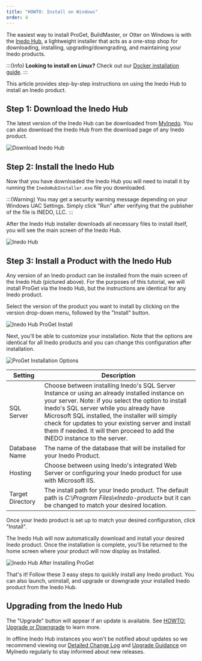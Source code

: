 ```yaml
---
title: "HOWTO: Install on Windows"
order: 4
---
```


The easiest way to install ProGet, BuildMaster, or Otter on Windows is with the [Inedo Hub](/docs/installation/windows/desktophub-overview), a lightweight installer that acts as a one-stop shop for downloading, installing, upgrading/downgrading, and maintaining your Inedo products.

:::(Info)
**Looking to install on Linux?** Check out our [Docker installation guide](/docs/installation/linux/docker-guide).
:::

This article provides step-by-step instructions on using the Inedo Hub to install an Inedo product.

## Step 1: Download the Inedo Hub
The latest version of the Inedo Hub can be downloaded from [MyInedo](https://my.inedo.com/downloads?_gl=1*1k5rd2l*_ga*ODAzNTg0OTI3LjE2Mjc5NzI4NDk.*_ga_FNLRKW6N8G*MTY1NDA1MjU4Mi4xNjcuMS4xNjU0MDU0Njg1LjU4&_ga=2.202625425.1897008191.1653874612-803584927.1627972849). You can also download the Inedo Hub from the download page of any Inedo product.

![Download Inedo Hub](/resources/docs/windowsinstall-downloadinedohub.png)

## Step 2: Install the Inedo Hub
Now that you have downloaded the Inedo Hub you will need to install it by running the `InedoHubInstaller.exe` file you downloaded. 

:::(Warning)
You may get a security warning message depending on your Windows UAC Settings. Simply click "Run" after verifying that the publisher of the file is INEDO, LLC.
:::

After the Inedo Hub installer downloads all necessary files to install itself, you will see the main screen of the Inedo Hub.

![Inedo Hub](/resources/docs/inedohub-install.png)

## Step 3: Install a Product with the Inedo Hub
Any version of an Inedo product can be installed from the main screen of the Inedo Hub (pictured above). For the purposes of this tutorial, we will install ProGet via the Inedo Hub, but the instructions are identical for any Inedo product. 

Select the version of the product you want to install by clicking on the version drop-down menu, followed by the "Install" button.


![Inedo Hub ProGet Install](/resources/docs/windowsinstall-inedohubproget.png)

Next, you'll be able to customize your installation. Note that the options are identical for all Inedo products and you can change this configuration after installation.

![ProGet Installation Options](/resources/docs/windowsinstall-progetinstalloptions.png)


| Setting | Description |
| --- | --- |
| SQL Server | Choose between installing Inedo's SQL Server Instance or using an already installed instance on your server. Note: if you select the option to install Inedo's SQL server while you already have Microsoft SQL installed, the installer will simply check for updates to your existing server and install them if needed. It will then proceed to add the INEDO instance to the server. |
| Database Name | The name of the database that will be installed for your Inedo Product.|
| Hosting | Choose between using Inedo's integrated Web Server or configuring your Inedo product for use with Microsoft IIS. |
| Target Directory | The install path for your Inedo product. The default path is *C:\Program Files\«Inedo-product»* but it can be changed to match your desired location. |

Once your Inedo product is set up to match your desired configuration, click "Install".

The Inedo Hub will now automatically download and install your desired Inedo product. Once the installation is complete, you'll be returned to the home screen where your product will now display as Installed.

![Inedo Hub After Installing ProGet](/resources/docs/windowsinstall-postprogetinstall%281%29.png)

That's it! Follow these 3 easy steps to quickly install any Inedo product. You can also launch, uninstall, and upgrade or downgrade your installed Inedo product from the Inedo Hub.

## Upgrading from the Inedo Hub
The "Upgrade" button will appear if an update is available. See [HOWTO: Upgrade or Downgrade](/docs/installation/windows/inedo-hub-upgrade-downgrade) to learn more.

In offline Inedo Hub instances you won't be notified about updates so we recommend viewing our [Detailed Change Log](/docs/installation/upgrading#viewing-change-logs) and [Upgrade Guidance](/docs/installation/upgrading#viewing-upgrade-guidance) on MyInedo regularly to stay informed about new releases.